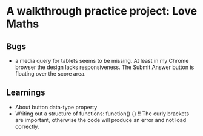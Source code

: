 # A walkthrough practice project: Love Maths

## Bugs

- a media query for tablets seems to be missing. At least in my Chrome browser the design lacks responsiveness. The Submit Answer button is floating over the score area. 

## Learnings 

- About button data-type property 
- Writing out a structure of functions: function() {} !! The curly brackets are important, otherwise the code will produce an error and not load correctly. 